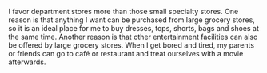 I favor department stores more than those small specialty stores.
One reason is that anything I want can be purchased from large grocery stores, so it is an ideal place for me to buy dresses, tops, shorts, bags and shoes at the same time. 
Another reason is that other entertainment facilities can also be offered by large grocery stores.
 When I get bored and tired, my parents or friends can go to café or restaurant and treat ourselves with a movie afterwards.
